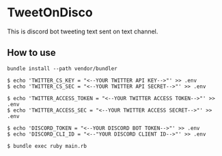 # TweetOnDisco
This is discord bot tweeting text sent on text channel. 

## How to use
```
bundle install --path vendor/bundler

$ echo 'TWITTER_CS_KEY = "<--YOUR TWITTER API KEY-->"' >> .env
$ echo 'TWITTER_CS_SEC = "<--YOUR TWITTER API SECRET-->"' >> .env

$ echo 'TWITTER_ACCESS_TOKEN = "<--YOUR TWITTER ACCESS TOKEN-->"' >> .env
$ echo 'TWITTER_ACCESS_SEC = "<--YOUR TWITTER ACCESS SECRET-->"' >> .env

$ echo 'DISCORD_TOKEN = "<--YOUR DISCORD BOT TOKEN-->"' >> .env
$ echo 'DISCORD_CLI_ID = "<--"YOUR DISCORD CLIENT ID-->"' >> .env

$ bundle exec ruby main.rb
```
